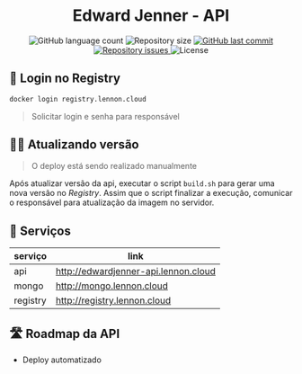 <h1 align="center"> Edward Jenner - API </h1>

<p align="center">
  <img alt="GitHub language count" src="https://img.shields.io/github/languages/count/lennonalvesdias/Edward-Jenner.svg">

  <img alt="Repository size" src="https://img.shields.io/github/repo-size/lennonalvesdias/Edward-Jenner.svg">
  
  <a href="https://github.com/lennonalvesdias/Edward-Jenner/commits/master">
    <img alt="GitHub last commit" src="https://img.shields.io/github/last-commit/lennonalvesdias/Edward-Jenner.svg">
  </a>

  <a href="https://github.com/lennonalvesdias/Edward-Jenner/issues">
    <img alt="Repository issues" src="https://img.shields.io/github/issues/lennonalvesdias/Edward-Jenner.svg">
  </a>

  <img alt="License" src="https://img.shields.io/badge/license-MIT-brightgreen">
</p>

## 🐳 Login no Registry

```bash
docker login registry.lennon.cloud
```

> Solicitar login e senha para responsável

## 👨‍💻 Atualizando versão

> O deploy está sendo realizado manualmente

Após atualizar versão da api, executar o script `build.sh` para gerar uma nova versão no *Registry*. Assim que o script finalizar a execução, comunicar o responsável para atualização da imagem no servidor.

## 🚀 Serviços

| serviço | link |
|---|---|
| api | http://edwardjenner-api.lennon.cloud |
| mongo | http://mongo.lennon.cloud |
| registry | http://registry.lennon.cloud |

## 🛣️ Roadmap da API

* Deploy automatizado
